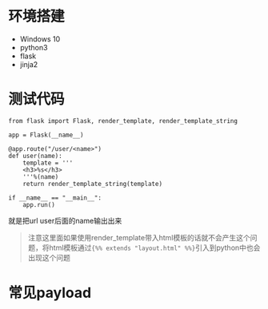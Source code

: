 # 环境搭建
- Windows 10
- python3
- flask
- jinja2

# 测试代码
```
from flask import Flask, render_template, render_template_string

app = Flask(__name__)  
 
@app.route("/user/<name>")
def user(name):
    template = '''
    <h3>%s</h3>
    '''%(name)
    return render_template_string(template)

if __name__ == "__main__":  
    app.run() 

```
就是把url user后面的name输出出来
> 注意这里面如果使用render_template带入html模板的话就不会产生这个问题，将html模板通过`{%% extends "layout.html" %%}`引入到python中也会出现这个问题

# 常见payload




